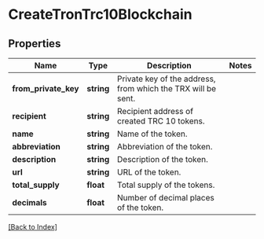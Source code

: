 # CreateTronTrc10Blockchain

## Properties

Name | Type | Description | Notes
------------ | ------------- | ------------- | -------------
**from_private_key** | **string** | Private key of the address, from which the TRX will be sent. |
**recipient** | **string** | Recipient address of created TRC 10 tokens. |
**name** | **string** | Name of the token. |
**abbreviation** | **string** | Abbreviation of the token. |
**description** | **string** | Description of the token. |
**url** | **string** | URL of the token. |
**total_supply** | **float** | Total supply of the tokens. |
**decimals** | **float** | Number of decimal places of the token. |

[[Back to Index]](../index.md)
